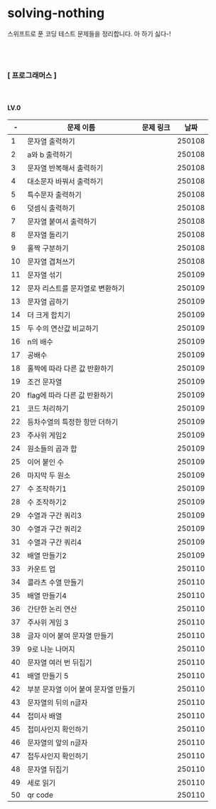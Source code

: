# solving-nothing
스위프트로 푼 코딩 테스트 문제들을 정리합니다.
아 하기 싫다-!

<br/>
<br/>

### [ 프로그래머스 ]

<br/>

#### LV.0

| - | 문제 이름 | 문제 링크 | 날짜 |
| --- | --- | --- | --- |
| 1 | 문자열 출력하기 |  | 250108 |
| 2 | a와 b 출력하기 |  | 250108 |
| 3 | 문자열 반복해서 출력하기 |  | 250108 |
| 4 | 대소문자 바꿔서 출력하기 |  | 250108 |
| 5 | 특수문자 출력하기 |  | 250108 |
| 6 | 덧셈식 출력하기 |  | 250108 |
| 7 | 문자열 붙여서 출력하기 |  | 250108 |
| 8 | 문자열 돌리기 |  | 250108 |
| 9 | 홀짝 구분하기 |  | 250108 |
| 10 | 문자열 겹쳐쓰기 |  | 250108 |
| 11 | 문자열 섞기 |  | 250109 |
| 12 | 문자 리스트를 문자열로 변환하기 |  | 250109 |
| 13 | 문자열 곱하기 |  | 250109 |
| 14 | 더 크게 합치기 |  | 250109 |
| 15 | 두 수의 연산값 비교하기 |  | 250109 |
| 16 | n의 배수 |  | 250109 |
| 17 | 공배수 |  | 250109 |
| 18 | 홀짝에 따라 다른 값 반환하기 |  | 250109 |
| 19 | 조건 문자열 |  | 250109 |
| 20 | flag에 따라 다른 값 반환하기 |  | 250109 |
| 21 | 코드 처리하기 |  | 250109 |
| 22 | 등차수열의 특정한 항만 더하기 |  | 250109 |
| 23 | 주사위 게임2 |  | 250109 |
| 24 | 원소들의 곱과 합 |  | 250109 |
| 25 | 이어 붙인 수   |  | 250109 |
| 26 | 마지막 두 원소 |  | 250109 |
| 27 | 수 조작하기1 |  | 250109 |
| 28 | 수 조작하기2 |  | 250109 |
| 29 | 수열과 구간 쿼리3 |  | 250109 |
| 30 | 수열과 구간 쿼리2 |  | 250109 |
| 31 | 수열과 구간 쿼리4 |  | 250109 |
| 32 | 배열 만들기2 |  | 250109 |
| 33 | 카운트 업 |  | 250110 | 
| 34 | 콜라츠 수열 만들기 |  | 250110 |    
| 35 | 배열 만들기4 |  | 250110 |   
| 36 | 간단한 논리 연산 |  | 250110 | 
| 37 | 주사위 게임 3 |  | 250110 |  
| 38 | 글자 이어 붙여 문자열 만들기 |  | 250110 |  
| 39 | 9로 나눈 나머지 |  | 250110 | 
| 40 | 문자열 여러 번 뒤집기 |  | 250110 |  
| 41 | 배열 만들기 5 |  | 250110 |  
| 42 | 부분 문자열 이어 붙여 문자열 만들기 |  | 250110 |  
| 43 | 문자열의 뒤의 n글자 |  | 250110 |   
| 44 | 접미사 배열 |  | 250110 |    
| 45 | 접미사인지 확인하기 |  | 250110 |    
| 46 | 문자열의 앞의 n글자 |  | 250110 |   
| 47 | 접두사인지 확인하기 |  | 250110 |    
| 48 | 문자열 뒤집기 |  | 250110 |   
| 49 | 세로 읽기 |  | 250110 | 
| 50 | qr code |  | 250110 |   
